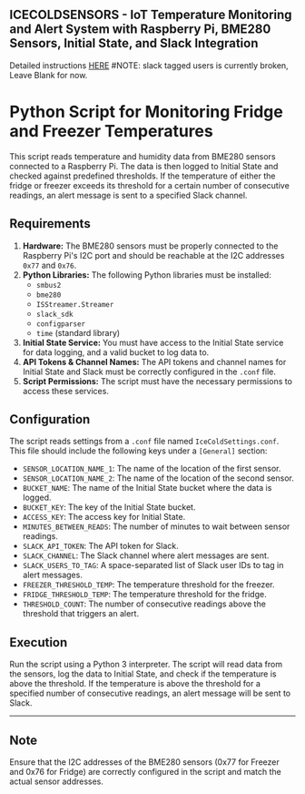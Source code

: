ICECOLDSENSORS - IoT Temperature Monitoring and Alert System with Raspberry Pi, BME280 Sensors, Initial State, and Slack Integration
--------------------------------------
Detailed instructions [HERE](https://sethmorrow.com/sensors/)
#NOTE: slack tagged users is currently broken, Leave Blank for now. 
# Python Script for Monitoring Fridge and Freezer Temperatures

This script reads temperature and humidity data from BME280 sensors connected to a Raspberry Pi. The data is then logged to Initial State and checked against predefined thresholds. If the temperature of either the fridge or freezer exceeds its threshold for a certain number of consecutive readings, an alert message is sent to a specified Slack channel.

## Requirements

1. **Hardware:** The BME280 sensors must be properly connected to the Raspberry Pi's I2C port and should be reachable at the I2C addresses `0x77` and `0x76`.
2. **Python Libraries:** The following Python libraries must be installed:
   - `smbus2`
   - `bme280`
   - `ISStreamer.Streamer`
   - `slack_sdk`
   - `configparser`
   - `time` (standard library)
3. **Initial State Service:** You must have access to the Initial State service for data logging, and a valid bucket to log data to.
4. **API Tokens & Channel Names:** The API tokens and channel names for Initial State and Slack must be correctly configured in the `.conf` file.
5. **Script Permissions:** The script must have the necessary permissions to access these services.

## Configuration

The script reads settings from a `.conf` file named `IceColdSettings.conf`. This file should include the following keys under a `[General]` section:

- `SENSOR_LOCATION_NAME_1`: The name of the location of the first sensor.
- `SENSOR_LOCATION_NAME_2`: The name of the location of the second sensor.
- `BUCKET_NAME`: The name of the Initial State bucket where the data is logged.
- `BUCKET_KEY`: The key of the Initial State bucket.
- `ACCESS_KEY`: The access key for Initial State.
- `MINUTES_BETWEEN_READS`: The number of minutes to wait between sensor readings.
- `SLACK_API_TOKEN`: The API token for Slack.
- `SLACK_CHANNEL`: The Slack channel where alert messages are sent.
- `SLACK_USERS_TO_TAG`: A space-separated list of Slack user IDs to tag in alert messages.
- `FREEZER_THRESHOLD_TEMP`: The temperature threshold for the freezer.
- `FRIDGE_THRESHOLD_TEMP`: The temperature threshold for the fridge.
- `THRESHOLD_COUNT`: The number of consecutive readings above the threshold that triggers an alert.

## Execution

Run the script using a Python 3 interpreter. The script will read data from the sensors, log the data to Initial State, and check if the temperature is above the threshold. If the temperature is above the threshold for a specified number of consecutive readings, an alert message will be sent to Slack.


----
Note
----
Ensure that the I2C addresses of the BME280 sensors (0x77 for Freezer and 0x76 for Fridge) are correctly configured in the script and match the actual sensor addresses.
